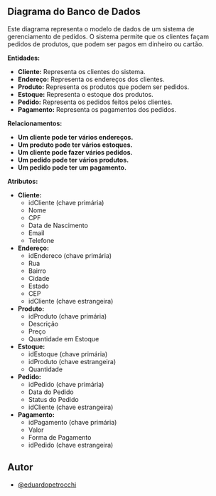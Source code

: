 ## Diagrama do Banco de Dados

Este diagrama representa o modelo de dados de um sistema de gerenciamento de pedidos. O sistema permite que os clientes façam pedidos de produtos, que podem ser pagos em dinheiro ou cartão.

**Entidades:**

* **Cliente:** Representa os clientes do sistema.
* **Endereço:** Representa os endereços dos clientes.
* **Produto:** Representa os produtos que podem ser pedidos.
* **Estoque:** Representa o estoque dos produtos.
* **Pedido:** Representa os pedidos feitos pelos clientes.
* **Pagamento:** Representa os pagamentos dos pedidos.

**Relacionamentos:**

* **Um cliente pode ter vários endereços.**
* **Um produto pode ter vários estoques.**
* **Um cliente pode fazer vários pedidos.**
* **Um pedido pode ter vários produtos.**
* **Um pedido pode ter um pagamento.**

**Atributos:**

* **Cliente:**
    * idCliente (chave primária)
    * Nome
    * CPF
    * Data de Nascimento
    * Email
    * Telefone
* **Endereço:**
    * idEndereco (chave primária)
    * Rua
    * Bairro
    * Cidade
    * Estado
    * CEP
    * idCliente (chave estrangeira)
* **Produto:**
    * idProduto (chave primária)
    * Descrição
    * Preço
    * Quantidade em Estoque
* **Estoque:**
    * idEstoque (chave primária)
    * idProduto (chave estrangeira)
    * Quantidade
* **Pedido:**
    * idPedido (chave primária)
    * Data do Pedido
    * Status do Pedido
    * idCliente (chave estrangeira)
* **Pagamento:**
    * idPagamento (chave primária)
    * Valor
    * Forma de Pagamento
    * idPedido (chave estrangeira)


## Autor
- [@eduardopetrocchi](https://www.github.com/eduardopetrocchi)

